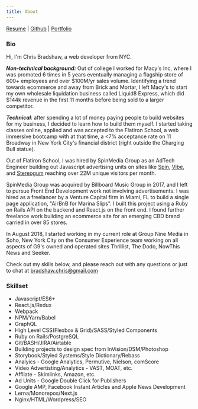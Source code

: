 ```yaml
---
title: About
---
```


[Resume](https://drive.google.com/open?id=1Ab7ZvsIhtrPPJpLXFBpMQu8xhkttwAUN) |
[Github](https://github.com/chrisbradshaw) |
[Portfolio](https://www.chrisbradshaw.net/starters/)

### Bio

Hi, I'm Chris Bradshaw, a web developer from NYC.

**_Non-technical background:_** Out of college I worked for Macy's Inc, where I was promoted 6 times in 5 years eventually managing a flagship store of 600+ employees and over $100M/yr sales volume. Identifying a trend towards ecommerce and away from Brick and Mortar, I left Macy's to start my own wholesale liquidation business called Liquid8 Express, which did $144k revenue in the first 11 months before being sold to a larger competitor.

**_Technical_**: after spending a lot of money paying people to build websites for my business, I decided to learn how to build them myself. I started taking classes online, applied and was accepted to the Flatiron School, a web immersive bootcamp with at that time, a <7% acceptance rate on 11 Broadway in New York City's financial district (right outside the Charging Bull statue).

Out of Flatiron School, I was hired by SpinMedia Group as an AdTech Engineer building out Javascript advertising units on sites like [Spin](https://www.spin.com), [Vibe](https://www.vibe.com), and [Stereogum](https://www.stereogum.com) reaching over 22M unique visitors per month.

SpinMedia Group was acquired by Billboard Music Group in 2017, and I left to pursue Front End Development work not involving advertisements. I was hired as a freelancer by a Venture Capital firm in Miami, FL to build a single page application, "AirBnB for Marina Slips". I built this project using a Ruby on Rails API on the backend and React.js on the front end. I found further freelance work building an ecommerce site for an emerging CBD brand carried in over 85 stores.

In August 2018, I started working in my current role at Group Nine Media in Soho, New York City on the Consumer Experience team working on all aspects of G9's owned and operated sites Thrillist, The Dodo, NowThis News and Seeker.

Check out my skills below, and please reach out with any questions or just to chat at [bradshaw.chris@gmail.com](mailto:bradshaw.chris@gmail.com)

### Skillset

- Javascript/ES6+
- React.js/Redux
- Webpack
- NPM/Yarn/Babel
- GraphQL
- High Level CSS(Flexbox & Grid)/SASS/Styled Components
- Ruby on Rails/PostgreSQL
- Git/BASH/JIRA/Airtable
- Building projects to design spec from InVision/DSM/Photoshop
- Storybook/Styled Systems/Style Dictionary/Rebass
- Analyics - Google Analytics, Permutive, Nielson, comScore
- Video Advertisting/Analytics - VAST, MOAT, etc.
- Affliate - Skimlinks, Amazon, etc.
- Ad Units - Google Double Click for Publishers
- Google AMP, Facebook Instant Articles and Apple News Development
- Lerna/Monorepos/Next.js
- Nginx/HTML/Wordpress/SEO
